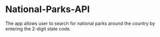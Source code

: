 # National-Parks-API

The app allows user to search for national parks around the country by entering the 2-digit state code. 
